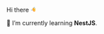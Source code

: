 Hi there <img src="https://raw.githubusercontent.com/yumengjh/picgo-images/main/test/2025-07-24/220600.webp" width="2.5%" />

🌱 I’m currently learning <strong>NestJS</strong>.<br>
<!--   🚀 Passionate about Web development, especially Vue, Node, Supabase.<br> -->

<!--   
<p align="left">
  <img 
    src="https://github-readme-stats.vercel.app/api?username=yumengjh&show_icons=true&theme=tokyonight&hide_border=true" 
    height="165px"
  />
<img 
    src="https://github-readme-stats.vercel.app/api/top-langs/?username=yumengjh&layout=compact&theme=tokyonight&hide_border=true" 
    height="180px"
  /> -->
</p>
